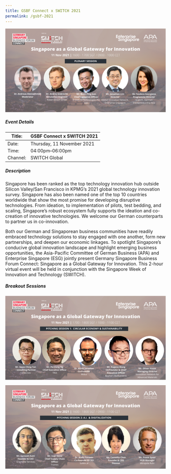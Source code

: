 ```yaml
---
title: GSBF Connect x SWITCH 2021
permalink: /gsbf-2021
---
```

![GSBF Connect x SWITCH 2021](/images/SWITCH_GSBF_Connect_Plenary.png)

##### Event Details

| Title: | GSBF Connect x SWITCH 2021 |
| -------- | -------- |
| Date: | Thursday, 11 November 2021     |
| Time: | 04:00pm–06:00pm     |
| Channel: | SWITCH Global     |

##### Description

Singapore has been ranked as the top technology innovation hub outside Silicon Valley/San Francisco in KPMG’s 2021 global technology innovation survey. Singapore has also been named one of the top 10 countries worldwide that show the most promise for developing disruptive technologies.  From ideation, to implementation of pilots, test bedding, and scaling, Singapore’s robust ecosystem fully supports the ideation and co-creation of innovative technologies. We welcome our German counterparts to partner us in co-innovation.

Both our German and Singaporean business communities have readily embraced technology solutions to stay engaged with one another, form new partnerships, and deepen our economic linkages. To spotlight Singapore’s conducive global innovation landscape and highlight emerging business opportunities, the Asia-Pacific Committee of German Business (APA) and Enterprise Singapore (ESG) jointly present Germany Singapore Business Forum Connect: Singapore as a Global Gateway for Innovation. This 2-hour virtual event will be held in conjunction with the Singapore Week of Innovation and Technology (SWITCH).

##### Breakout Sessions

![GSBF Connect x SWITCH 2021](/images/SWITCH_GSBF_Connect_1.png)

![GSBF Connect x SWITCH 2021](/images/SWITCH_GSBF_Connect_2.png)